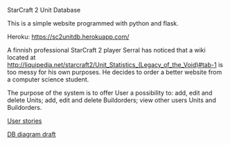 StarCraft 2 Unit Database

This is a simple website programmed with python and flask.

Heroku:
https://sc2unitdb.herokuapp.com/

A finnish professional StarCraft 2 player Serral has noticed that a wiki located at http://liquipedia.net/starcraft2/Unit_Statistics_(Legacy_of_the_Void)#tab-1 is too messy for his own purposes. He decides to order a better website from a computer science student.

The purpose of the system is to offer User a possibility to: add, edit and delete Units; add, edit and delete Buildorders; view other users Units and Buildorders.


[User stories](documentation/userstories.md)

[DB diagram draft](documentation/classdiagram.pdf)





